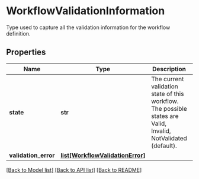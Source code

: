 # WorkflowValidationInformation

Type used to capture all the validation information for the workflow definition. 
## Properties
Name | Type | Description | Notes
------------ | ------------- | ------------- | -------------
**state** | **str** | The current validation state of this workflow. The possible states are Valid, Invalid, NotValidated (default).   | [optional] [readonly] [default to 'NotValidated']
**validation_error** | [**list[WorkflowValidationError]**](WorkflowValidationError.md) |  | [optional] 

[[Back to Model list]](../README.md#documentation-for-models) [[Back to API list]](../README.md#documentation-for-api-endpoints) [[Back to README]](../README.md)


